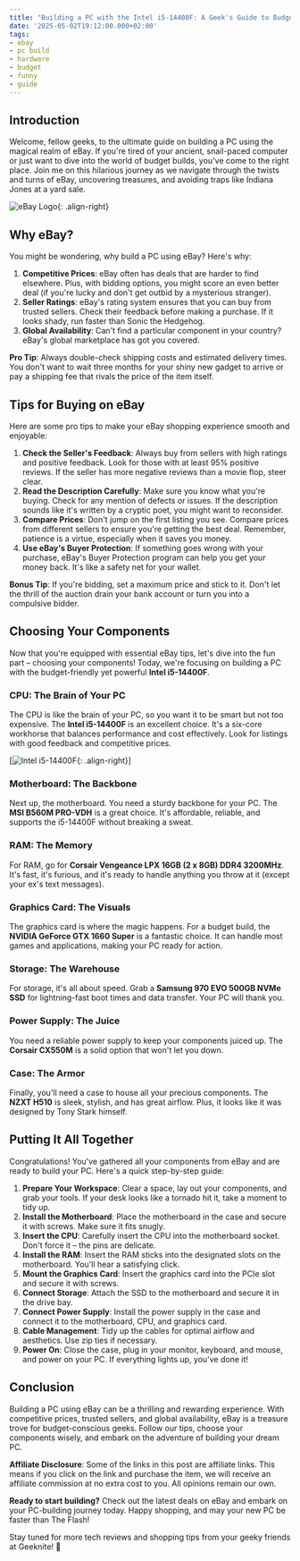 ```yaml
---
title: "Building a PC with the Intel i5-14400F: A Geek's Guide to Budget Power"
date: '2025-05-02T19:12:00.000+02:00'
tags:
- ebay
- pc build
- hardware
- budget
- funny
- guide
---
```


## Introduction

Welcome, fellow geeks, to the ultimate guide on building a PC using the magical realm of eBay. If you're tired of your ancient, snail-paced computer or just want to dive into the world of budget builds, you've come to the right place. Join me on this hilarious journey as we navigate through the twists and turns of eBay, uncovering treasures, and avoiding traps like Indiana Jones at a yard sale.

![eBay Logo](https://upload.wikimedia.org/wikipedia/commons/thumb/1/1b/EBay_logo.svg/2560px-EBay_logo.svg.png){: .align-right}

## Why eBay?

You might be wondering, why build a PC using eBay? Here's why:

1. **Competitive Prices**: eBay often has deals that are harder to find elsewhere. Plus, with bidding options, you might score an even better deal (if you're lucky and don't get outbid by a mysterious stranger).
2. **Seller Ratings**: eBay's rating system ensures that you can buy from trusted sellers. Check their feedback before making a purchase. If it looks shady, run faster than Sonic the Hedgehog.
3. **Global Availability**: Can't find a particular component in your country? eBay's global marketplace has got you covered.

**Pro Tip**: Always double-check shipping costs and estimated delivery times. You don't want to wait three months for your shiny new gadget to arrive or pay a shipping fee that rivals the price of the item itself.

## Tips for Buying on eBay

Here are some pro tips to make your eBay shopping experience smooth and enjoyable:

1. **Check the Seller's Feedback**: Always buy from sellers with high ratings and positive feedback. Look for those with at least 95% positive reviews. If the seller has more negative reviews than a movie flop, steer clear.
2. **Read the Description Carefully**: Make sure you know what you're buying. Check for any mention of defects or issues. If the description sounds like it's written by a cryptic poet, you might want to reconsider.
3. **Compare Prices**: Don't jump on the first listing you see. Compare prices from different sellers to ensure you're getting the best deal. Remember, patience is a virtue, especially when it saves you money.
4. **Use eBay's Buyer Protection**: If something goes wrong with your purchase, eBay's Buyer Protection program can help you get your money back. It's like a safety net for your wallet.

**Bonus Tip**: If you're bidding, set a maximum price and stick to it. Don't let the thrill of the auction drain your bank account or turn you into a compulsive bidder.

## Choosing Your Components

Now that you're equipped with essential eBay tips, let's dive into the fun part – choosing your components! Today, we're focusing on building a PC with the budget-friendly yet powerful **Intel i5-14400F**.

### CPU: The Brain of Your PC

The CPU is like the brain of your PC, so you want it to be smart but not too expensive. The **Intel i5-14400F** is an excellent choice. It's a six-core workhorse that balances performance and cost effectively. Look for listings with good feedback and competitive prices.

[![Intel i5-14400F](https://www.intel.com/content/dam/www/public/us/en/images/graphic-design/2021-2022/desktop-processor-11th-gen-core-i9-11900k-package-front-transparent.png){: .align-right}]

### Motherboard: The Backbone

Next up, the motherboard. You need a sturdy backbone for your PC. The **MSI B560M PRO-VDH** is a great choice. It's affordable, reliable, and supports the i5-14400F without breaking a sweat.

### RAM: The Memory

For RAM, go for **Corsair Vengeance LPX 16GB (2 x 8GB) DDR4 3200MHz**. It's fast, it's furious, and it's ready to handle anything you throw at it (except your ex's text messages).

### Graphics Card: The Visuals

The graphics card is where the magic happens. For a budget build, the **NVIDIA GeForce GTX 1660 Super** is a fantastic choice. It can handle most games and applications, making your PC ready for action.

### Storage: The Warehouse

For storage, it's all about speed. Grab a **Samsung 970 EVO 500GB NVMe SSD** for lightning-fast boot times and data transfer. Your PC will thank you.

### Power Supply: The Juice

You need a reliable power supply to keep your components juiced up. The **Corsair CX550M** is a solid option that won't let you down.

### Case: The Armor

Finally, you'll need a case to house all your precious components. The **NZXT H510** is sleek, stylish, and has great airflow. Plus, it looks like it was designed by Tony Stark himself.

## Putting It All Together

Congratulations! You've gathered all your components from eBay and are ready to build your PC. Here's a quick step-by-step guide:

1. **Prepare Your Workspace**: Clear a space, lay out your components, and grab your tools. If your desk looks like a tornado hit it, take a moment to tidy up.
2. **Install the Motherboard**: Place the motherboard in the case and secure it with screws. Make sure it fits snugly.
3. **Insert the CPU**: Carefully insert the CPU into the motherboard socket. Don't force it – the pins are delicate.
4. **Install the RAM**: Insert the RAM sticks into the designated slots on the motherboard. You'll hear a satisfying click.
5. **Mount the Graphics Card**: Insert the graphics card into the PCIe slot and secure it with screws.
6. **Connect Storage**: Attach the SSD to the motherboard and secure it in the drive bay.
7. **Connect Power Supply**: Install the power supply in the case and connect it to the motherboard, CPU, and graphics card.
8. **Cable Management**: Tidy up the cables for optimal airflow and aesthetics. Use zip ties if necessary.
9. **Power On**: Close the case, plug in your monitor, keyboard, and mouse, and power on your PC. If everything lights up, you've done it!

## Conclusion

Building a PC using eBay can be a thrilling and rewarding experience. With competitive prices, trusted sellers, and global availability, eBay is a treasure trove for budget-conscious geeks. Follow our tips, choose your components wisely, and embark on the adventure of building your dream PC.

**Affiliate Disclosure**: Some of the links in this post are affiliate links. This means if you click on the link and purchase the item, we will receive an affiliate commission at no extra cost to you. All opinions remain our own.

**Ready to start building?** Check out the latest deals on eBay and embark on your PC-building journey today. Happy shopping, and may your new PC be faster than The Flash!

Stay tuned for more tech reviews and shopping tips from your geeky friends at Geeknite! 🚀
